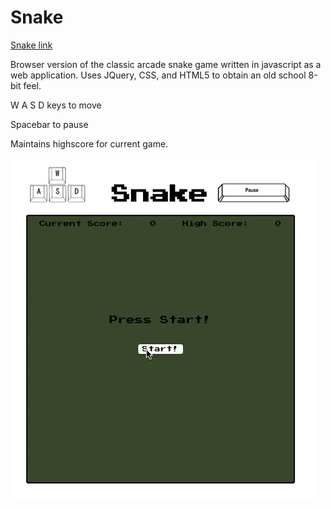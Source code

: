 # Snake

[Snake link][snake]

[snake]: http://samtchen.github.io/Snake

Browser version of the classic arcade snake game written in javascript as a web application.
Uses JQuery, CSS, and HTML5 to obtain an old school 8-bit feel.

  W
A S D keys to move

Spacebar to pause

Maintains highscore for current game.

![snake-gif]


[snake-gif]: ./assets/snake.gif
